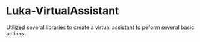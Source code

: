 # Luka-VirtualAssistant
Utilized several libraries to create a virtual assistant to peform several basic actions.
